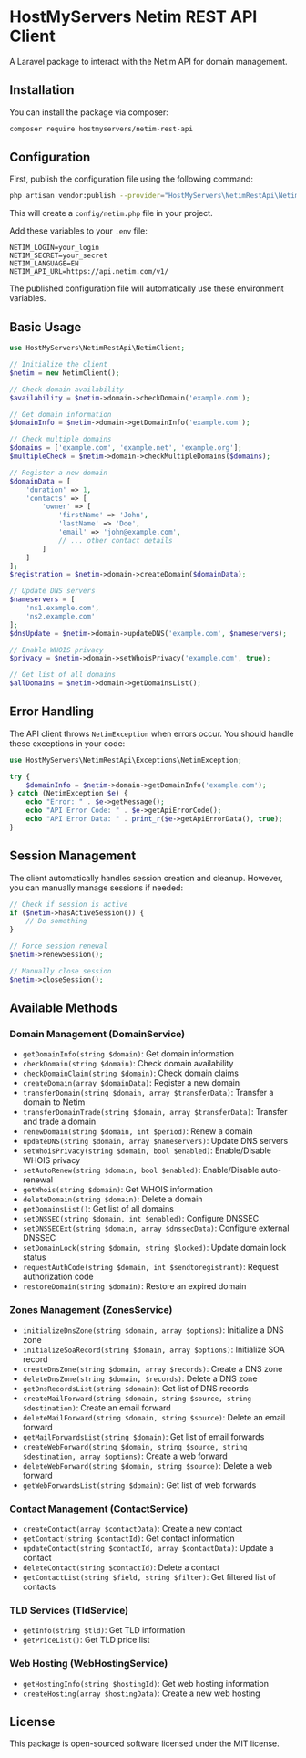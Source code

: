 # HostMyServers Netim REST API Client

A Laravel package to interact with the Netim API for domain management.

## Installation

You can install the package via composer:

```bash
composer require hostmyservers/netim-rest-api
```

## Configuration

First, publish the configuration file using the following command:

```bash
php artisan vendor:publish --provider="HostMyServers\NetimRestApi\NetimServiceProvider"
```

This will create a `config/netim.php` file in your project.

Add these variables to your `.env` file:

```env
NETIM_LOGIN=your_login
NETIM_SECRET=your_secret
NETIM_LANGUAGE=EN
NETIM_API_URL=https://api.netim.com/v1/
```

The published configuration file will automatically use these environment variables.

## Basic Usage

```php
use HostMyServers\NetimRestApi\NetimClient;

// Initialize the client
$netim = new NetimClient();

// Check domain availability
$availability = $netim->domain->checkDomain('example.com');

// Get domain information
$domainInfo = $netim->domain->getDomainInfo('example.com');

// Check multiple domains
$domains = ['example.com', 'example.net', 'example.org'];
$multipleCheck = $netim->domain->checkMultipleDomains($domains);

// Register a new domain
$domainData = [
    'duration' => 1,
    'contacts' => [
        'owner' => [
            'firstName' => 'John',
            'lastName' => 'Doe',
            'email' => 'john@example.com',
            // ... other contact details
        ]
    ]
];
$registration = $netim->domain->createDomain($domainData);

// Update DNS servers
$nameservers = [
    'ns1.example.com',
    'ns2.example.com'
];
$dnsUpdate = $netim->domain->updateDNS('example.com', $nameservers);

// Enable WHOIS privacy
$privacy = $netim->domain->setWhoisPrivacy('example.com', true);

// Get list of all domains
$allDomains = $netim->domain->getDomainsList();
```

## Error Handling

The API client throws `NetimException` when errors occur. You should handle these exceptions in your code:

```php
use HostMyServers\NetimRestApi\Exceptions\NetimException;

try {
    $domainInfo = $netim->domain->getDomainInfo('example.com');
} catch (NetimException $e) {
    echo "Error: " . $e->getMessage();
    echo "API Error Code: " . $e->getApiErrorCode();
    echo "API Error Data: " . print_r($e->getApiErrorData(), true);
}
```

## Session Management

The client automatically handles session creation and cleanup. However, you can manually manage sessions if needed:

```php
// Check if session is active
if ($netim->hasActiveSession()) {
    // Do something
}

// Force session renewal
$netim->renewSession();

// Manually close session
$netim->closeSession();
```

## Available Methods

### Domain Management (DomainService)
- `getDomainInfo(string $domain)`: Get domain information
- `checkDomain(string $domain)`: Check domain availability
- `checkDomainClaim(string $domain)`: Check domain claims
- `createDomain(array $domainData)`: Register a new domain
- `transferDomain(string $domain, array $transferData)`: Transfer a domain to Netim
- `transferDomainTrade(string $domain, array $transferData)`: Transfer and trade a domain
- `renewDomain(string $domain, int $period)`: Renew a domain
- `updateDNS(string $domain, array $nameservers)`: Update DNS servers
- `setWhoisPrivacy(string $domain, bool $enabled)`: Enable/Disable WHOIS privacy
- `setAutoRenew(string $domain, bool $enabled)`: Enable/Disable auto-renewal
- `getWhois(string $domain)`: Get WHOIS information
- `deleteDomain(string $domain)`: Delete a domain
- `getDomainsList()`: Get list of all domains
- `setDNSSEC(string $domain, int $enabled)`: Configure DNSSEC
- `setDNSSECExt(string $domain, array $dnssecData)`: Configure external DNSSEC
- `setDomainLock(string $domain, string $locked)`: Update domain lock status
- `requestAuthCode(string $domain, int $sendtoregistrant)`: Request authorization code
- `restoreDomain(string $domain)`: Restore an expired domain

### Zones Management (ZonesService)
- `initializeDnsZone(string $domain, array $options)`: Initialize a DNS zone
- `initializeSoaRecord(string $domain, array $options)`: Initialize SOA record
- `createDnsZone(string $domain, array $records)`: Create a DNS zone
- `deleteDnsZone(string $domain, $records)`: Delete a DNS zone
- `getDnsRecordsList(string $domain)`: Get list of DNS records
- `createMailForward(string $domain, string $source, string $destination)`: Create an email forward
- `deleteMailForward(string $domain, string $source)`: Delete an email forward
- `getMailForwardsList(string $domain)`: Get list of email forwards
- `createWebForward(string $domain, string $source, string $destination, array $options)`: Create a web forward
- `deleteWebForward(string $domain, string $source)`: Delete a web forward
- `getWebForwardsList(string $domain)`: Get list of web forwards

### Contact Management (ContactService)
- `createContact(array $contactData)`: Create a new contact
- `getContact(string $contactId)`: Get contact information
- `updateContact(string $contactId, array $contactData)`: Update a contact
- `deleteContact(string $contactId)`: Delete a contact
- `getContactList(string $field, string $filter)`: Get filtered list of contacts

### TLD Services (TldService)
- `getInfo(string $tld)`: Get TLD information
- `getPriceList()`: Get TLD price list

### Web Hosting (WebHostingService)
- `getHostingInfo(string $hostingId)`: Get web hosting information
- `createHosting(array $hostingData)`: Create a new web hosting

## License

This package is open-sourced software licensed under the MIT license.


